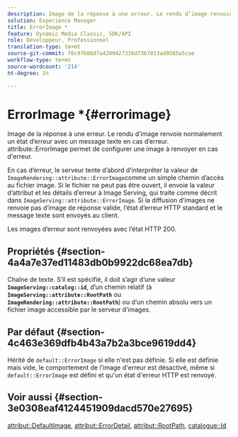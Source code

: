 ```yaml
---
description: Image de la réponse à une erreur. Le rendu d’image renvoie normalement un état d’erreur avec un message texte en cas d’erreur. L'attribut ErrorImage permet de configurer une image à renvoyer en cas d'erreur.
solution: Experience Manager
title: ErrorImage *
feature: Dynamic Media Classic, SDK/API
role: Développeur, Professionnel
translation-type: tm+mt
source-git-commit: f6c97606d7a4209427316d7367013ad9585a5cae
workflow-type: tm+mt
source-wordcount: '214'
ht-degree: 1%

---
```



# ErrorImage *{#errorimage}

Image de la réponse à une erreur. Le rendu d’image renvoie normalement un état d’erreur avec un message texte en cas d’erreur. attribute::ErrorImage permet de configurer une image à renvoyer en cas d&#39;erreur.

En cas d’erreur, le serveur tente d’abord d’interpréter la valeur de `ImageRendering::attribute::ErrorImage`comme un simple chemin d’accès au fichier image. Si le fichier ne peut pas être ouvert, il envoie la valeur d’attribut et les détails d’erreur à Image Serving, qui traite comme décrit dans `ImageServing::attribute::ErrorImage`. Si la diffusion d’images ne renvoie pas d’image de réponse valide, l’état d’erreur HTTP standard et le message texte sont envoyés au client.

Les images d’erreur sont renvoyées avec l’état HTTP 200.

## Propriétés {#section-4a4a7e37ed11483db0b9922dc68ea7db}

Chaîne de texte. S’il est spécifié, il doit s’agir d’une valeur **`ImageServing::catalog::id`**, d’un chemin relatif (à **`ImageServing::attribute::RootPath`** ou **`ImageRendering::attribute::RootPath`**) ou d’un chemin absolu vers un fichier image accessible par le serveur d’images.

## Par défaut {#section-4c463e369dfb4b43a7b2a3bce9619dd4}

Hérité de `default::ErrorImage` si elle n&#39;est pas définie. Si elle est définie mais vide, le comportement de l&#39;image d&#39;erreur est désactivé, même si `default::ErrorImage` est défini et qu&#39;un état d&#39;erreur HTTP est renvoyé.

## Voir aussi {#section-3e0308eaf4124451909dacd570e27695}

[attribut::DefaultImage](../../../../../ir-api/material-cat/image-rendering-api-ref/c-ir-material-catalog/c-ir-attributes-reference/r-ir-defaultpix.md#reference-102c98f9b5d24d2aaaeb756653fb0e6f),  [attribut::ErrorDetail](../../../../../ir-api/material-cat/image-rendering-api-ref/c-ir-material-catalog/c-ir-attributes-reference/r-ir-errordetail.md#reference-123b56eed6cf49cea6e0490672b7c53b),  [attribut::RootPath](../../../../../ir-api/material-cat/image-rendering-api-ref/c-ir-material-catalog/c-ir-attributes-reference/r-ir-rootpath.md#reference-a4d7c96b62e14fcbad1740c702f160f3),  [catalogue::Id](../../../../../ir-api/material-cat/image-rendering-api-ref/c-ir-material-catalog/c-ir-material-data-reference/r-ir-id.md#reference-cba2a53a952e403fb57a4e8569f9cf85)
